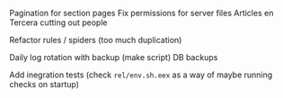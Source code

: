 Pagination for section pages
Fix permissions for server files
Articles en Tercera cutting out people

Refactor rules / spiders (too much duplication)

Daily log rotation with backup (make script)
DB backups
 
Add inegration tests (check `rel/env.sh.eex` as a way of maybe running checks on startup)
